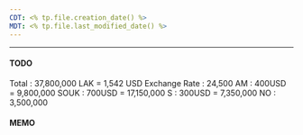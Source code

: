 ```yaml
---
CDT: <% tp.file.creation_date() %>
MDT: <% tp.file.last_modified_date() %>
---
```

---

#### TODO
Total : 37,800,000 LAK = 1,542 USD
Exchange Rate : 24,500
AM : 400USD = 9,800,000
SOUK : 700USD = 17,150,000
S : 300USD = 7,350,000
NO : 3,500,000
#### MEMO
